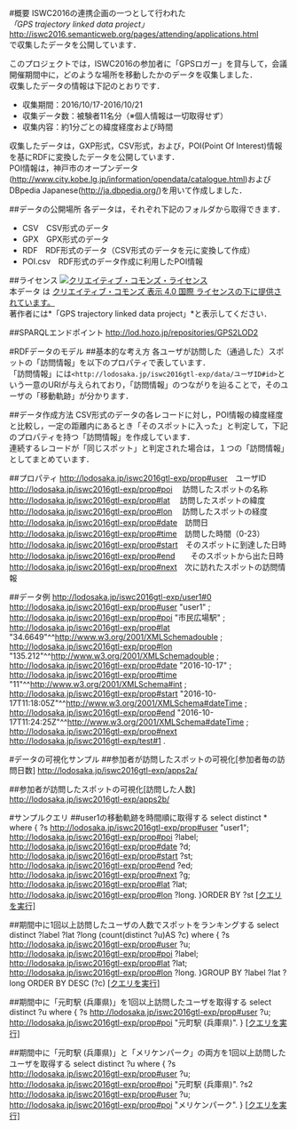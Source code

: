 #概要
ISWC2016の連携企画の一つとして行われた  
*「GPS trajectory linked data project」*
<http://iswc2016.semanticweb.org/pages/attending/applications.html>  
で収集したデータを公開しています．

このプロジェクトでは，ISWC2016の参加者に「GPSロガー」を貸与して，会議開催期間中に，どのような場所を移動したかのデータを収集しました．  
収集したデータの情報は下記のとおりです．
* 収集期間：2016/10/17-2016/10/21
* 収集データ数：被験者11名分（※個人情報は一切取得せず）
* 収集内容：約1分ごとの緯度経度および時間

収集したデータは，GXP形式，CSV形式，および，POI(Point Of Interest)情報を基にRDFに変換したデータを公開しています．  
POI情報は，神戸市のオープンデータ(http://www.city.kobe.lg.jp/information/opendata/catalogue.html)およびDBpedia Japanese(http://ja.dbpedia.org/)を用いて作成しました．

##データの公開場所
各データは，それぞれ下記のフォルダから取得できます．
* CSV　CSV形式のデータ
* GPX　GPX形式のデータ
* RDF　RDF形式のデータ（CSV形式のデータを元に変換して作成）
* POI.csv　RDF形式のデータ作成に利用したPOI情報

##ライセンス
<a rel="license" href="http://creativecommons.org/licenses/by/4.0/"><img alt="クリエイティブ・コモンズ・ライセンス" style="border-width:0" src="https://i.creativecommons.org/l/by/4.0/88x31.png" /></a><br />本データ は <a rel="license" href="http://creativecommons.org/licenses/by/4.0/">クリエイティブ・コモンズ 表示 4.0 国際 ライセンスの下に提供されています。</a><br>
著作者には*「GPS trajectory linked data project」*と表示してください．

##SPARQLエンドポイント
<http://lod.hozo.jp/repositories/GPS2LOD2>

#RDFデータのモデル
##基本的な考え方
各ユーザが訪問した（通過した）スポットの「訪問情報」を以下のプロパティで表しています．  
「訪問情報」には```<http://lodosaka.jp/iswc2016gtl-exp/data/ユーザID#id>```という一意のURIが与えられており，「訪問情報」のつながりを辿ることで，そのユーザの「移動軌跡」が分かります．

##データ作成方法
CSV形式のデータの各レコードに対し，POI情報の緯度経度と比較し，一定の距離内にあるとき「そのスポットに入った」と判定して，下記のプロパティを持つ「訪問情報」を作成しています．  
連続するレコードが「同じスポット」と判定された場合は，１つの「訪問情報」としてまとめています．

##プロパティ
    	<http://lodosaka.jp/iswc2016gtl-exp/prop#user>　ユーザID
    <http://lodosaka.jp/iswc2016gtl-exp/prop#poi> 　訪問したスポットの名称
    <http://lodosaka.jp/iswc2016gtl-exp/prop#lat> 　訪問したスポットの緯度
    <http://lodosaka.jp/iswc2016gtl-exp/prop#lon> 　訪問したスポットの経度
    <http://lodosaka.jp/iswc2016gtl-exp/prop#date>　訪問日
    <http://lodosaka.jp/iswc2016gtl-exp/prop#time>　訪問した時間（0-23）
    <http://lodosaka.jp/iswc2016gtl-exp/prop#start>　そのスポットに到達した日時
    <http://lodosaka.jp/iswc2016gtl-exp/prop#end>　　そのスポットから出た日時
    <http://lodosaka.jp/iswc2016gtl-exp/prop#next>　次に訪れたスポットの訪問情報    

##データ例
	<http://lodosaka.jp/iswc2016gtl-exp/user1#0>
	    <http://lodosaka.jp/iswc2016gtl-exp/prop#user> "user1" ;
	    <http://lodosaka.jp/iswc2016gtl-exp/prop#poi> "市民広場駅" ;
	    <http://lodosaka.jp/iswc2016gtl-exp/prop#lat> "34.6649"^^<http://www.w3.org/2001/XMLSchemadouble> ;
	    <http://lodosaka.jp/iswc2016gtl-exp/prop#lon> "135.212"^^<http://www.w3.org/2001/XMLSchemadouble> ;
	    <http://lodosaka.jp/iswc2016gtl-exp/prop#date> "2016-10-17" ;
	    <http://lodosaka.jp/iswc2016gtl-exp/prop#time> "11"^^<http://www.w3.org/2001/XMLSchema#int>  ;
	    <http://lodosaka.jp/iswc2016gtl-exp/prop#start> "2016-10-17T11:18:05Z"^^<http://www.w3.org/2001/XMLSchema#dateTime> ;
	    <http://lodosaka.jp/iswc2016gtl-exp/prop#end> "2016-10-17T11:24:25Z"^^<http://www.w3.org/2001/XMLSchema#dateTime> ;
	    <http://lodosaka.jp/iswc2016gtl-exp/prop#next> <http://lodosaka.jp/iswc2016gtl-exp/test#1> .

#データの可視化サンプル
##参加者が訪問したスポットの可視化[参加者毎の訪問日数]
<http://lodosaka.jp/iswc2016gtl-exp/apps2a/>

##参加者が訪問したスポットの可視化[訪問した人数]
<http://lodosaka.jp/iswc2016gtl-exp/apps2b/>


#サンプルクエリ
##user1の移動軌跡を時間順に取得する
    select distinct * where {
      ?s <http://lodosaka.jp/iswc2016gtl-exp/prop#user> "user1";
      <http://lodosaka.jp/iswc2016gtl-exp/prop#poi> ?label;
      <http://lodosaka.jp/iswc2016gtl-exp/prop#date> ?d;
      <http://lodosaka.jp/iswc2016gtl-exp/prop#start> ?st;
      <http://lodosaka.jp/iswc2016gtl-exp/prop#end> ?ed;
      <http://lodosaka.jp/iswc2016gtl-exp/prop#next> ?g;
      <http://lodosaka.jp/iswc2016gtl-exp/prop#lat> ?lat;
      <http://lodosaka.jp/iswc2016gtl-exp/prop#lon> ?long.
    }ORDER BY ?st
<a href="http://lod.hozo.jp/repositories/GPS2LOD2#query/d/%20%20%20%20select%20distinct%20*%20where%20%7B%0A%20%20%20%20%20%20?s%20%3Chttp://lodosaka.jp/iswc2016gtl-exp/prop%23user%3E%20%22user1%22;%0A%20%20%20%20%20%20%3Chttp://lodosaka.jp/iswc2016gtl-exp/prop#poi%3E%20?label;%0A%20%20%20%20%20%20%3Chttp://lodosaka.jp/iswc2016gtl-exp/prop#date%3E%20?d;%0A%20%20%20%20%20%20%3Chttp://lodosaka.jp/iswc2016gtl-exp/prop#start%3E%20?st;%0A%20%20%20%20%20%20%3Chttp://lodosaka.jp/iswc2016gtl-exp/prop#end%3E%20?ed;%0A%20%20%20%20%20%20%3Chttp://lodosaka.jp/iswc2016gtl-exp/prop#next%3E%20?g;%0A%20%20%20%20%20%20%3Chttp://lodosaka.jp/iswc2016gtl-exp/prop#lat%3E%20?lat;%0A%20%20%20%20%20%20%3Chttp://lodosaka.jp/iswc2016gtl-exp/prop#lon%3E%20?long.%0A%20%20%20%20%7DORDER%20BY%20?st" target="_blank">[クエリを実行]</a>

##期間中に1回以上訪問したユーザの人数でスポットをランキングする
    select  distinct ?label ?lat ?long (count(distinct ?u)AS ?c) where {
      ?s <http://lodosaka.jp/iswc2016gtl-exp/prop#user> ?u;
      <http://lodosaka.jp/iswc2016gtl-exp/prop#poi> ?label;
      <http://lodosaka.jp/iswc2016gtl-exp/prop#lat> ?lat;
      <http://lodosaka.jp/iswc2016gtl-exp/prop#lon> ?long.
    }GROUP BY ?label ?lat ?long
    ORDER BY DESC (?c)
<a href="http://lod.hozo.jp/repositories/GPS2LOD2#query/d/%20%20%20%20select%20%20distinct%20?label%20?lat%20?long%20(count(distinct%20?u)AS%20?c)%20where%20%7B%0A%20%20%20%20%20%20?s%20%3Chttp://lodosaka.jp/iswc2016gtl-exp/prop%23user%3E%20?u;%0A%20%20%20%20%20%20%3Chttp://lodosaka.jp/iswc2016gtl-exp/prop#poi%3E%20?label;%0A%20%20%20%20%20%20%3Chttp://lodosaka.jp/iswc2016gtl-exp/prop#lat%3E%20?lat;%0A%20%20%20%20%20%20%3Chttp://lodosaka.jp/iswc2016gtl-exp/prop#lon%3E%20?long.%0A%20%20%20%20%7DGROUP%20BY%20?label%20?lat%20?long%0A%20%20%20%20ORDER%20BY%20DESC%20(?c)" target="_blank">[クエリを実行]</a>

##期間中に「元町駅 (兵庫県)」を1回以上訪問したユーザを取得する
    select  distinct ?u where {
      ?s <http://lodosaka.jp/iswc2016gtl-exp/prop#user> ?u;
      <http://lodosaka.jp/iswc2016gtl-exp/prop#poi> "元町駅 (兵庫県)".
    }
<a href="http://lod.hozo.jp/repositories/GPS2LOD2#query/d/%20%20%20%20select%20%20distinct%20?u%20where%20%7B%0A%20%20%20%20%20%20?s%20%3Chttp://lodosaka.jp/iswc2016gtl-exp/prop%23user%3E%20?u;%0A%20%20%20%20%20%20%3Chttp://lodosaka.jp/iswc2016gtl-exp/prop#poi%3E%20%22%E5%85%83%E7%94%BA%E9%A7%85%20(%E5%85%B5%E5%BA%AB%E7%9C%8C)%22.%0A%20%20%20%20%7D%0A" target="_blank">[クエリを実行]</a>



##期間中に「元町駅 (兵庫県)」と「メリケンパーク」の両方を1回以上訪問したユーザを取得する
    select  distinct ?u where {
      ?s <http://lodosaka.jp/iswc2016gtl-exp/prop#user> ?u;
         <http://lodosaka.jp/iswc2016gtl-exp/prop#poi> "元町駅 (兵庫県)".
      ?s2 <http://lodosaka.jp/iswc2016gtl-exp/prop#user> ?u;
      	  <http://lodosaka.jp/iswc2016gtl-exp/prop#poi> "メリケンパーク".
    }
<a href="http://lod.hozo.jp/repositories/GPS2LOD2#query/d/%20%20%20%20select%20%20distinct%20?u%20where%20%7B%0A%20%20%20%20%20%20?s%20%3Chttp://lodosaka.jp/iswc2016gtl-exp/prop%23user%3E%20?u;%0A%20%20%20%20%20%20%20%20%20%3Chttp://lodosaka.jp/iswc2016gtl-exp/prop#poi%3E%20%22%E5%85%83%E7%94%BA%E9%A7%85%20(%E5%85%B5%E5%BA%AB%E7%9C%8C)%22.%0A%20%20%20%20%20%20?s2%20%3Chttp://lodosaka.jp/iswc2016gtl-exp/prop#user%3E%20?u;%0A%20%20%20%20%20%20%09%20%20%3Chttp://lodosaka.jp/iswc2016gtl-exp/prop#poi%3E%20%22%E3%83%A1%E3%83%AA%E3%82%B1%E3%83%B3%E3%83%91%E3%83%BC%E3%82%AF%22.%0A%20%20%20%20%7D%0A" target="_blank">[クエリを実行]</a>
